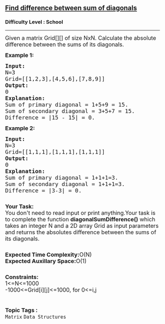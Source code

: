<h2><a href="https://practice.geeksforgeeks.org/problems/find-difference-between-sum-of-diagonals1554/1?page=1&difficulty[]=-2&category[]=Matrix&sortBy=submissions">Find difference between sum of diagonals</a></h2><h3>Difficulty Level : School</h3><hr><div class="problems_problem_content__Xm_eO"><p><span style="font-size:18px">Given a matrix Grid[][]&nbsp;of size NxN. Calculate the absolute difference between the sums of its diagonals.</span></p>

<p><span style="font-size:18px"><strong>Example 1:</strong></span></p>

<pre><span style="font-size:18px"><strong>Input:</strong>
N=3
Grid=[[1,2,3],[4,5,6],[7,8,9]]
<strong>Output: </strong>
0
<strong>Explanation:</strong>
Sum of primary diagonal = 1+5+9 = 15.
Sum of secondary diagonal = 3+5+7 = 15.
Difference = |15 - 15| = 0.</span></pre>

<p><strong><span style="font-size:18px">Example 2:</span></strong></p>

<pre><span style="font-size:18px"><strong>Input:</strong>
N=3
Grid=[[1,1,1],[1,1,1],[1,1,1]]
<strong>Output:</strong>
0
<strong>Explanation:</strong>
Sum of primary diagonal = 1+1+1=3.
Sum of secondary diagonal = 1+1+1=3.
Difference = |3-3| = 0.</span></pre>

<p><br>
<span style="font-size:18px"><strong>Your Task:</strong><br>
You don't need to read input or print anything.Your task is to complete the function <strong>diagonalSumDifference()</strong> which takes an integer N and a 2D array Grid as input parameters and returns the absolutes difference between the sums of its diagonals.</span></p>

<p><br>
<span style="font-size:18px"><strong>Expected Time Complexity:</strong>O(N)<br>
<strong>Expected Auxillary Space:</strong>O(1)</span></p>

<p><br>
<span style="font-size:18px"><strong>Constraints:</strong><br>
1&lt;=N&lt;=1000<br>
-1000&lt;=Grid[i][j]&lt;=1000, for 0&lt;=i,j</span></p>
</div><br><p><span style=font-size:18px><strong>Topic Tags : </strong><br><code>Matrix</code>&nbsp;<code>Data Structures</code>&nbsp;